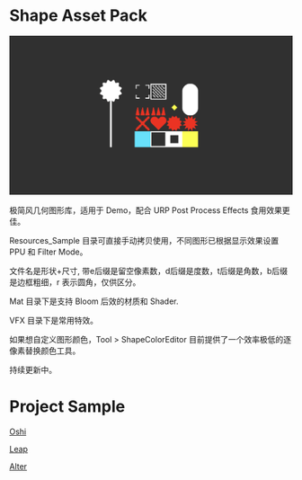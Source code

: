 # Shape Asset Pack
![](https://github.com/onovich/ShapeAssetPack/blob/main/Assets/Resources_Sample/cover.jpg)

极简风几何图形库，适用于 Demo，配合 URP Post Process Effects 食用效果更佳。

Resources_Sample 目录可直接手动拷贝使用，不同图形已根据显示效果设置 PPU 和 Filter Mode。

文件名是形状+尺寸, 带e后缀是留空像素数，d后缀是度数，t后缀是角数，b后缀是边框粗细，r 表示圆角，仅供区分。

Mat 目录下是支持 Bloom 后效的材质和 Shader.

VFX 目录下是常用特效。

如果想自定义图形颜色，Tool > ShapeColorEditor 目前提供了一个效率极低的逐像素替换颜色工具。

持续更新中。

# Project Sample
[Oshi](https://github.com/onovich/Oshi)

[Leap](https://github.com/onovich/Leap)

[Alter](https://github.com/onovich/Alter)
